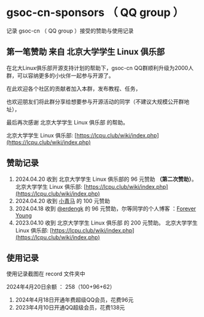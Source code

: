 # gsoc-cn-sponsors （ QQ group ）

记录 gsoc-cn （ QQ group ）接受的赞助与使用记录 

## 第一笔赞助 来自 北京大学学生 Linux 俱乐部

在北大Linux俱乐部开源支持计划的帮助下，gsoc-cn QQ群顺利升级为2000人群，可以容纳更多的小伙伴一起参与开源了。

在此欢迎各个社区的贡献者加入本群，发布教程、任务，

也欢迎朋友们将此群分享给想要参与开源活动的同学（不建议大规模公开群地址），

最后再次感谢 北京大学学生 Linux 俱乐部 的帮助。

北京大学学生 Linux 俱乐部: [https://lcpu.club/wiki/index.php](https://lcpu.club/wiki/index.php)

## 赞助记录

1. 2024.04.20 收到 北京大学学生 Linux 俱乐部的 96 元赞助 **（第二次赞助）**。 北京大学学生 Linux 俱乐部: [https://lcpu.club/wiki/index.php](https://lcpu.club/wiki/index.php)
2. 2024.04.20 收到 [小青马](https://github.com/xiaoqingma0) 的 100 元赞助
3. 2024.04.18 收到 [@erdengk](https://github.com/erdengk) 的 96 元赞助，尔等同学的个人博客 ：[Forever Young](https://erdengk.top/) 
4. 2023.04.10 收到 北京大学学生 Linux 俱乐部 的 200 元赞助。 北京大学学生 Linux 俱乐部: [https://lcpu.club/wiki/index.php](https://lcpu.club/wiki/index.php)


## 使用记录

使用记录截图在 record 文件夹中

2024年4月20日余额 ： 258（100+96+62）

1. 2024年4月18日开通年费超级QQ会员，花费96元
2. 2023年4月10日开通QQ超级会员，花费138元   

